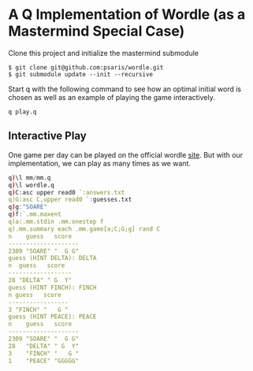 # A Q Implementation of Wordle (as a Mastermind Special Case)

Clone this project and initialize the mastermind submodule

```
$ git clone git@github.com:psaris/wordle.git
$ git submodule update --init --recursive
```

Start q with the following command to see how an optimal initial word
is chosen as well as an example of playing the game interactively.

`q play.q`

## Interactive Play

One game per day can be played on the official wordle
[site][wordle]. But with our implementation, we can play as many times
as we want.

[wordle]:https://www.nytimes.com/games/wordle/index.html


```q
q)\l mm/mm.q
q)\l wordle.q
q)C:asc upper read0 `:answers.txt
q)G:asc C,upper read0 `:guesses.txt
q)g:"SOARE"
q)f:`.mm.maxent
q)a:.mm.stdin .mm.onestep f
q).mm.summary each .mm.game[a;C;G;g] rand C
n    guess   score  
--------------------
2309 "SOARE" "  G G"
guess (HINT DELTA): DELTA
n  guess   score  
------------------
28 "DELTA" " G  Y"
guess (HINT FINCH): FINCH
n guess   score  
-----------------
3 "FINCH" "   G "
guess (HINT PEACE): PEACE
n    guess   score  
--------------------
2309 "SOARE" "  G G"
28   "DELTA" " G  Y"
3    "FINCH" "   G "
1    "PEACE" "GGGGG"
```

